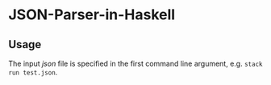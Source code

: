 # JSON-Parser-in-Haskell

## Usage

The input *json* file is specified in the first command line argument, e.g. `stack run test.json`.

